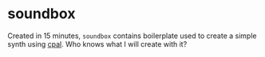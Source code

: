 # soundbox

Created in 15 minutes, `soundbox` contains boilerplate used to create a simple synth using [cpal](https://github.com/RustAudio/cpal). Who knows what I will create with it?